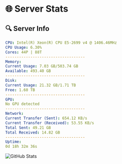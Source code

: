 # 🌐 Server Stats
## 🔍 Server Info
```yaml
CPU: Intel(R) Xeon(R) CPU E5-2699 v4 @ 1406.46MHz
CPU Usage: 6.30%
Cores: 44P | 88T
-----------------------------------
Memory:
Current Usage: 7.03 GB/503.74 GB
Available: 493.40 GB
-----------------------------------
Disk:
Current Usage: 21.32 GB/1.71 TB
Free: 1.60 TB
-----------------------------------
GPU:
No GPU detected
-----------------------------------
Network:
Current Transfer (Sent): 654.12 KB/s
Current Transfer (Received): 53.55 KB/s
Total Sent: 49.21 GB
Total Received: 14.82 GB
-----------------------------------
Uptime:
0d 18h 32m 36s
```
![GitHub Stats](https://img.shields.io/badge/Updated-2025-04-20_11:41:24-blue)